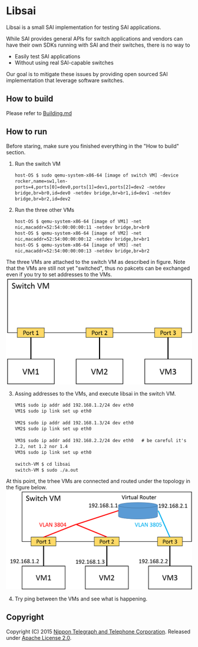 # Libsai
Libsai is a small SAI implementation for testing SAI applications.

While SAI provides general APIs for switch applications and vendors can have their own SDKs running with SAI and their switches, there is no way to
 - Easily test SAI applications
 - Without using real SAI-capable switches

Our goal is to mitigate these issues by providing open sourced SAI implementation that leverage software switches.

## How to build
Please refer to [Building.md](Building.md)

## How to run
Before staring, make sure you finished everything in the "How to build" section.

1. Run the switch VM

    ```
    host-OS $ sudo qemu-system-x86-64 [image of switch VM] -device rocker,name=sw1,len-ports=4,ports[0]=dev0,ports[1]=dev1,ports[2]=dev2 -netdev bridge,br=br0,id=dev0 -netdev bridge,br=br1,id=dev1 -netdev bridge,br=br2,id=dev2
    ```

2. Run the three other VMs

    ````
    host-OS $ qemu-system-x86-64 [image of VM1] -net nic,macaddr=52:54:00:00:00:11 -netdev bridge,br=br0
    host-OS $ qemu-system-x86-64 [image of VM2] -net nic,macaddr=52:54:00:00:00:12 -netdev bridge,br=br1
    host-OS $ qemu-system-x86-64 [image of VM3] -net nic,macaddr=52:54:00:00:00:13 -netdev bridge,br=br2
    ````
The three VMs are attached to the switch VM as described in figure.
Note that the VMs are still not yet "switched", thus no pakcets can be exchanged even if you try to set addresses to the VMs.
![three VMs are attached to the switch VM](./libsai_VM_attached.png)

3. Assing addresses to the VMs, and execute libsai in the switch VM.

    ````
    VM1$ sudo ip addr add 192.168.1.2/24 dev eth0
    VM1$ sudo ip link set up eth0

    VM2$ sudo ip addr add 192.168.1.3/24 dev eth0
    VM2$ sudo ip link set up eth0

    VM3$ sudo ip addr add 192.168.2.2/24 dev eth0   # be careful it's 2.2, not 1.2 nor 1.4
    VM3$ sudo ip link set up eth0
    
    switch-VM $ cd libsai
    switch-VM $ sudo ./a.out
    ````
At this point, the trhee VMs are connected and routed under the topology in the figure below.
![three VMs are connected and routed under the topology](./libsai_VM_connected.png)

4. Try ping between the VMs and see what is happening.

## Copyright
Copyright (C) 2015 [Nippon Telegraph and Telephone Corporation](http://www.ntt.co.jp/index_e.html). Released under [Apache License 2.0](LICENSE).
